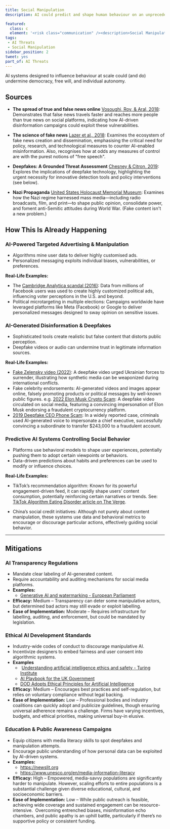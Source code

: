 ```yaml
---
title: Social Manipulation
description: AI could predict and shape human behaviour on an unprecedented scale.

featured: 
  class: c
  element: '<risk class="communication" /><description>Social Manipulation</description>'
tags:
 - AI Threats
 - Social Manipulation
sidebar_position: 2
tweet: yes
part_of: AI Threats
---
```


<AIThreatIntro fm={frontMatter} />

AI systems designed to influence behaviour at scale could (and do) undermine democracy, free will, and individual autonomy.

## Sources

- **The spread of true and false news online** [Vosoughi, Roy, & Aral, 2018](https://doi.org/10.1126/science.aap9559): Demonstrates that false news travels faster and reaches more people than true news on social platforms, indicating how AI-driven disinformation campaigns could exploit these vulnerabilities.

- **The science of fake news** [Lazer et al., 2018](https://www.researchgate.net/publication/323650280_The_science_of_fake_news/link/5b30d8760f7e9b0df5c767b7/download?_tp=eyJjb250ZXh0Ijp7ImZpcnN0UGFnZSI6InB1YmxpY2F0aW9uIiwicGFnZSI6InB1YmxpY2F0aW9uIn19): Examines the ecosystem of fake news creation and dissemination, emphasising the critical need for policy, research, and technological measures to counter AI-enabled misinformation.  Also, recognises how at odds any measures of control are with the purest notions of "free speech".

- **Deepfakes: A Grounded Threat Assessment** [Chesney & Citron, 2019](https://dx.doi.org/10.2139/ssrn.3213954): Explores the implications of deepfake technology, highlighting the urgent necessity for innovative detection tools and policy interventions (see below).

- **Nazi Propaganda** [United States Holocaust Memorial Museum](https://encyclopedia.ushmm.org/content/en/article/nazi-propaganda): Examines how the Nazi regime harnessed mass media—including radio broadcasts, film, and print—to shape public opinion, consolidate power, and foment anti-Semitic attitudes during World War.  (Fake content isn't a new problem.)

## How This Is Already Happening

### AI-Powered Targeted Advertising & Manipulation

- Algorithms mine user data to deliver highly customised ads.
- Personalized messaging exploits individual biases, vulnerabilities, or preferences.

**Real-Life Examples:**

- The [Cambridge Analytica scandal (2016)](https://en.wikipedia.org/wiki/Facebook–Cambridge_Analytica_data_scandal): Data from millions of Facebook users was used to create highly customized political ads, influencing voter perceptions in the U.S. and beyond.
- Political microtargeting in multiple elections: Campaigns worldwide have leveraged platforms like Meta (Facebook) or Google to deliver personalized messages designed to sway opinion on sensitive issues.

### AI-Generated Disinformation & Deepfakes

- Sophisticated tools create realistic but false content that distorts public perception.
- Deepfake videos or audio can undermine trust in legitimate information sources.

**Real-Life Examples:**

- [Fake Zelensky video (2022)](https://www.npr.org/2022/03/16/1087062648/deepfake-video-zelenskyy-experts-war-manipulation-ukraine-russia): A deepfake video urged Ukrainian forces to surrender, illustrating how synthetic media can be weaponized during international conflicts.
- Fake celebrity endorsements: AI-generated videos and images appear online, falsely promoting products or political messages by well-known public figures. e.g. [2022 Elon Musk Crypto Scam](https://www.vice.com/en/article/scammers-use-elon-musk-deepfake-to-steal-crypto/): A deepfake video circulated on social media, featuring a convincing impersonation of Elon Musk endorsing a fraudulent cryptocurrency platform. 
- [2019 Deepfake CEO Phone Scam](https://www.forbes.com/sites/jessedamiani/2019/09/03/a-voice-deepfake-was-used-to-scam-a-ceo-out-of-243000/): In a widely reported case, criminals used AI-generated voice to impersonate a chief executive, successfully convincing a subordinate to transfer \$243,000 to a fraudulent account. 

### Predictive AI Systems Controlling Social Behavior

- Platforms use behavioral models to shape user experiences, potentially pushing them to adopt certain viewpoints or behaviors.
- Data-driven predictions about habits and preferences can be used to modify or influence choices.

**Real-Life Examples:**

- TikTok’s recommendation algorithm: Known for its powerful engagement-driven feed, it can rapidly shape users’ content consumption, potentially reinforcing certain narratives or trends. See: [TikTok Algorithm Eating Disorder article on The Verge](https://www.theverge.com/2021/12/18/22843606/tiktok-wsj-algorithm-change-eating-disorder).

- China’s social credit initiatives: Although not purely about content manipulation, these systems use data and behavioral metrics to encourage or discourage particular actions, effectively guiding social behavior.

---

## Mitigations

### AI Transparency Regulations

- Mandate clear labeling of AI-generated content.
- Require accountability and auditing mechanisms for social media platforms.
- **Examples:** 
  - [Generative AI and watermarking - European Parliament](https://www.europarl.europa.eu/RegData/etudes/BRIE/2023/757583/EPRS_BRI\(2023\)757583_EN.pdf)
- **Efficacy:** Medium – Transparency can deter some manipulative actors, but determined bad actors may still evade or exploit labelling.
- **Ease of Implementation:** Moderate – Requires infrastructure for labelling, auditing, and enforcement, but could be mandated by legislation.

### Ethical AI Development Standards

- Industry-wide codes of conduct to discourage manipulative AI.
- Incentivize designers to embed fairness and user consent into algorithmic systems.
- **Examples**
  -  [Understanding artificial intelligence ethics and safety - Turing Institute](https://www.turing.ac.uk/sites/default/files/2019-06/understanding_artificial_intelligence_ethics_and_safety.pdf)
  - [AI Playbook for the UK Government](https://www.gov.uk/government/publications/ai-playbook-for-the-uk-government/artificial-intelligence-playbook-for-the-uk-government-html#principles)
  - [DOD Adopts Ethical Principles for Artificial Intelligence](https://www.defense.gov/News/Releases/Release/Article/2091996/dod-adopts-ethical-principles-for-artificial-intelligence/)
- **Efficacy:** Medium – Encourages best practices and self-regulation, but relies on voluntary compliance without legal backing.
- **Ease of Implementation:** Low – Professional bodies and industry coalitions can quickly adopt and publicize guidelines, though ensuring universal adherence remains a challenge. Firms have varying incentives, budgets, and ethical priorities, making universal buy-in elusive.

### Education & Public Awareness Campaigns

- Equip citizens with media literacy skills to spot deepfakes and manipulation attempts.
- Encourage public understanding of how personal data can be exploited by AI-driven systems.
- **Examples:**
  - https://newslit.org
  - https://www.unesco.org/en/media-information-literacy
- **Efficacy:** High – Empowered, media-savvy populations are significantly harder to manipulate.  However, scaling efforts to entire populations is a substantial challenge given diverse educational, cultural, and socioeconomic barriers.
- **Ease of Implementation:** Low – While public outreach is feasible, achieving wide coverage and sustained engagement can be resource-intensive.  Overcoming entrenched biases, misinformation echo chambers, and public apathy is an uphill battle, particularly if there’s no supportive policy or consistent funding.


